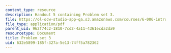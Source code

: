 ```yaml
---
content_type: resource
description: Handout 5 containing Problem set 3.
file: https://ol-ocw-studio-app-qa.s3.amazonaws.com/courses/6-006-introduction-to-algorithms-spring-2008/632e5899185f327a5e1374ff5a782362_ps3.pdf
file_type: application/pdf
parent_uid: 962f74c2-1810-7cd2-4a11-4361ecda2da9
resourcetype: Document
title: Problem set 3
uid: 632e5899-185f-327a-5e13-74ff5a782362
---
```

